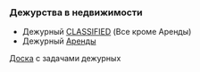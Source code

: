 ### Дежурства в недвижимости


* Дежурный [CLASSIFIED](https://abc.yandex-team.ru/services/realty/duty/?role=3064) (Все кроме Аренды)
* Дежурный [Аренды](https://abc.yandex-team.ru/services/realty/duty/?role=5006)

[Доска](https://st.yandex-team.ru/agile/board/15021) с задачами дежурных
